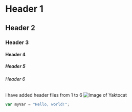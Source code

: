 # Header 1
## Header 2
### Header 3
#### Header 4
##### Header 5
###### Header 6
i have added header files from 1 to 6
![Image of Yaktocat](https://octodex.github.com/images/yaktocat.png)
``` javascript
var myVar = "Hello, world!";
```
